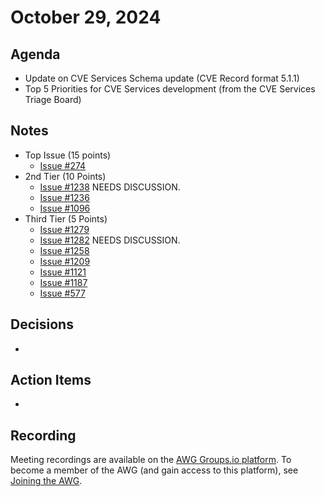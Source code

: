 # October 29, 2024

## Agenda

* Update on CVE Services Schema update (CVE Record format 5.1.1) 
* Top 5 Priorities for CVE Services development (from the CVE Services Triage Board)

## Notes

* Top Issue (15 points)
  * [Issue #274](https://github.com/orgs/CVEProject/projects/27/views/1?pane=issue&itemId=80138825&issue=CVEProject%7Ccve-services%7C1274)
* 2nd Tier (10 Points)
    * [Issue #1238](https://github.com/orgs/CVEProject/projects/27/views/1?pane=issue&itemId=69536176&issue=CVEProject%7Ccve-services%7C1238) NEEDS DISCUSSION.
    * [Issue #1236](https://github.com/orgs/CVEProject/projects/27/views/1?pane=issue&itemId=69536177&issue=CVEProject%7Ccve-services%7C1236)
    * [Issue #1096](https://github.com/orgs/CVEProject/projects/27/views/1?pane=issue&itemId=69536179&issue=CVEProject%7Ccve-services%7C1096)
* Third Tier (5 Points)
    * [Issue #1279](https://github.com/CVEProject/cve-services/issues/1279)
    * [Issue #1282](https://github.com/CVEProject/cve-services/issues/1282)  NEEDS DISCUSSION.
    * [Issue #1258](https://github.com/CVEProject/cve-services/issues/1258)
    * [Issue #1209](https://github.com/CVEProject/cve-services/issues/1209)
    * [Issue #1121](https://github.com/CVEProject/cve-services/issues/1121)
    * [Issue #1187](https://github.com/CVEProject/cve-services/issues/1287)
    * [Issue #577](https://github.com/CVEProject/cve-services/issues/577)


## Decisions

*

## Action Items

*

## Recording

Meeting recordings are available on the [AWG Groups.io platform](https://cve-cwe-programs.groups.io/g/AWG/files/MeetingRecordings).
To become a member of the AWG (and gain access to this platform), see [Joining the AWG](https://github.com/CVEProject/automation-working-group?tab=readme-ov-file#joining-the-awg).
